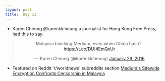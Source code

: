 ```yaml
---
layout: post
title:  Day 11
---
```

	
- Karen Cheung @karenklcheung a journalist for Hong Kong Free Press, had this to say: 

<center>
<blockquote class="twitter-tweet" lang="en"><p lang="en" dir="ltr">Malaysia blocking Medium, even when China hasn&#39;t. <a href="https://t.co/DUI4EmQxUr">https://t.co/DUI4EmQxUr</a></p>&mdash; Karen Cheung (@karenklcheung) <a href="https://twitter.com/karenklcheung/status/693104692457418752">January 29, 2016</a></blockquote>
</center>

- Featured on Reddit 'r/worldnews' subreddits section <a href="https://www.reddit.com/r/worldnews/comments/43aku2/mediums_sitewide_encryption_confronts_censorship/" target="_blank">Medium's Sitewide Encryption Confronts Censorship in Malaysia</a> 